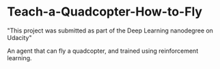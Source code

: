 # Teach-a-Quadcopter-How-to-Fly

"This project was submitted as part of the Deep Learning nanodegree on Udacity"

An agent that can fly a quadcopter, and trained using reinforcement learning. 
